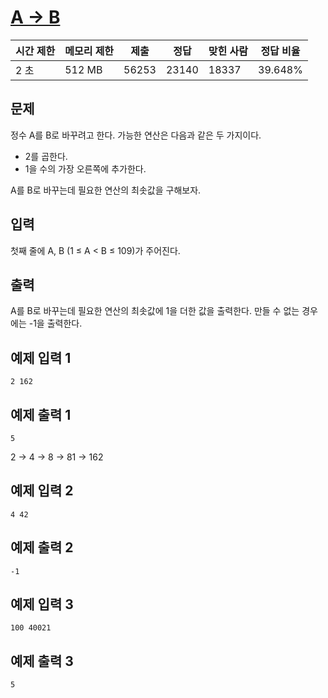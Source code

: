 
# [A → B](https://www.acmicpc.net/problem/16953)


| 시간 제한 | 메모리 제한 | 제출 | 정답 | 맞힌 사람 | 정답 비율 |
| --- | --- | --- | --- | --- | --- |
| 2 초 | 512 MB | 56253 | 23140 | 18337 | 39.648% |

## 문제

정수 A를 B로 바꾸려고 한다. 가능한 연산은 다음과 같은 두 가지이다.

- 2를 곱한다.
- 1을 수의 가장 오른쪽에 추가한다.

A를 B로 바꾸는데 필요한 연산의 최솟값을 구해보자.

## 입력

첫째 줄에 A, B (1 ≤ A < B ≤ 109)가 주어진다.

## 출력

A를 B로 바꾸는데 필요한 연산의 최솟값에 1을 더한 값을 출력한다. 만들 수 없는 경우에는 -1을 출력한다.

## 예제 입력 1

```
2 162

```

## 예제 출력 1

```
5

```

2 → 4 → 8 → 81 → 162

## 예제 입력 2

```
4 42

```

## 예제 출력 2

```
-1

```

## 예제 입력 3

```
100 40021

```

## 예제 출력 3

```
5
```
